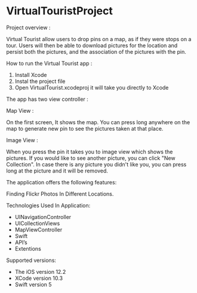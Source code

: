 # VirtualTouristProject

Project overview :

Virtual Tourist allow users to drop pins on a map, as if they were stops on a tour. Users will then be able to download pictures for the location and persist both the pictures, and the association of the pictures with the pin.


How to run the Virtual Tourist app :

1. Install Xcode 
2. Instal the project file 
3. Open VirtualTourist.xcodeproj it will take you directly to Xcode


The app has two view controller :

Map View :

On the first screen, It shows the map. You can press long anywhere on the map to generate new pin to see the pictures taken at that place. 


Image View :

When you press the pin it takes you to image view which shows the pictures.
If you would like to see another picture, you can click "New Collection". 
In case there is any picture you didn't like you, you can press long at the picture and it will be removed.


The application offers the following features:

Finding Flickr Photos In Different Locations.


Technologies Used In Application:

- UINavigationController
- UICollectionViews
- MapViewController
- Swift
- API’s
- Extentions


Supported versions:

- The iOS version 12.2
- XCode version 10.3
- Swift version 5

